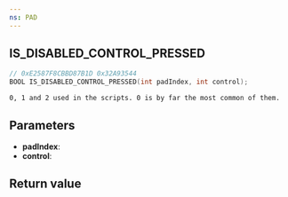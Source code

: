 ```yaml
---
ns: PAD
---
```

## IS_DISABLED_CONTROL_PRESSED

```c
// 0xE2587F8CBBD87B1D 0x32A93544
BOOL IS_DISABLED_CONTROL_PRESSED(int padIndex, int control);
```

```
0, 1 and 2 used in the scripts. 0 is by far the most common of them.  
```

## Parameters
* **padIndex**: 
* **control**: 

## Return value
